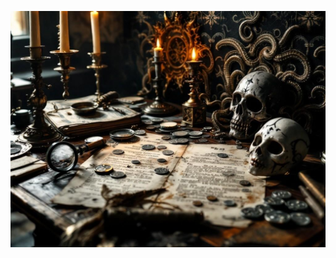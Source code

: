 ![Victorian-era detective's desk with scattered evidence - aged documents, a magnifying glass, mysterious silver coins, and ritual masks. Candlelight casts ominous shadows, while tentacle-like patterns subtly emerge in the wallpaper behind. Style combines Victorian elegance with creeping cosmic horror elements.](map_caption_1.jpeg)
